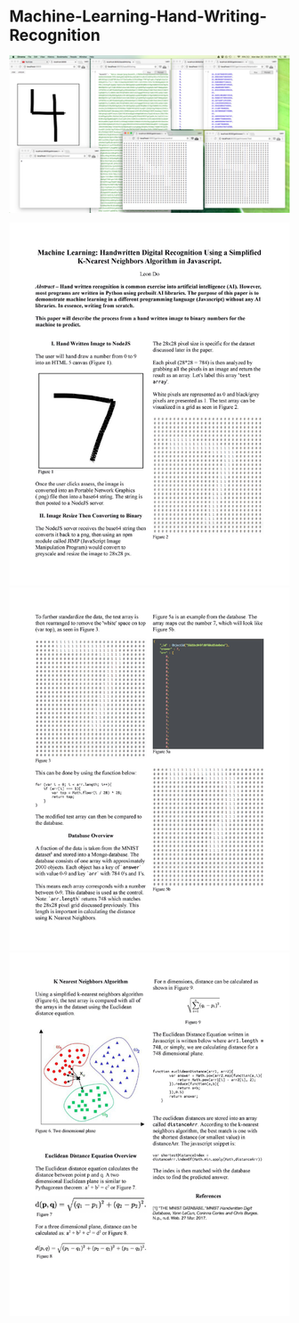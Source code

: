 # Machine-Learning-Hand-Writing-Recognition

![alt tag](./img/demo.png)


![alt tag](./Explanation/ppr/ppr1.jpg)
![alt tag](./Explanation/ppr/ppr2.jpg)
![alt tag](./Explanation/ppr/ppr3.jpg)
